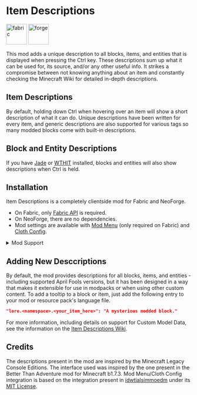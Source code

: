 # Item Descriptions

<p text-align='center'>
<a href='https://modrinth.com/mod/pyrite/versions?l=fabric'><img alt="fabric" height="56" src="https://cdn.jsdelivr.net/npm/@intergrav/devins-badges@3/assets/cozy/supported/fabric_vector.svg"></a>
<a href='https://modrinth.com/mod/pyrite/versions?l=neoforge&l=forge'><img alt="forge" height="56" src="https://cdn.jsdelivr.net/npm/@intergrav/devins-badges@3/assets/cozy/supported/forge_vector.svg"></a>

</center>

This mod adds a unique description to all blocks, items, and entities that is displayed when pressing the Ctrl key. These descriptions sum up what it can be used for, its source, and/or any other useful info. It strikes a compromise between not knowing anything about an item and constantly checking the Minecraft Wiki for detailed in-depth descriptions.

## Item Descriptions

By default, holding down Ctrl when hovering over an item will show a short description of what it can do. Unique descriptions have been written for every item, and generic descriptions are also supported for various tags so many modded blocks come with built-in descriptions.

## Block and Entity Descriptions

If you have [Jade](https://modrinth.com/mod/jade) or [WTHIT](https://modrinth.com/mod/wthit) installed, blocks and entities will also show descriptions when Ctrl is held.

## Installation

Item Descriptions is a completely clientside mod for Fabric and NeoForge. 
- On Fabric, only [Fabric API](https://modrinth.com/mod/fabric-api) is required.
- On NeoForge, there are no dependencies.
- Mod settings are available with [Mod Menu](https://modrinth.com/mod/mod-menu) (only required on Fabric) and [Cloth Config](https://modrinth.com/mod/cloth-config).

<details>
<summary>Mod Support</summary>

When [Mod Menu](https://modrinth.com/mod/mod-menu) (only required on Fabric) and [Cloth Config](https://modrinth.com/mod/cloth-config) are installed, you can configure mod settings ingame, including the tooltip key, tooltkip colour, "always on" mode, block/entity descriptions, and more.

When [Jade](https://modrinth.com/mod/jade) is installed, Jade will show block and entity descriptions in its informational HUD.

When [WTHIT](https://modrinth.com/mod/wthit) is installed, WTHIT will show block and entity descriptions in its informational HUD.

When [HWYLA](https://modrinth.com/mod/hwyla) is installed, HWYLA will show block and entity descriptions in its informational HUD.

When [ToolTipFix](https://modrinth.com/mod/tooltipfix) is installed, its wrapping is used instead of the built in wrapper.

When [Limelight](https://modrinth.com/mod/limelight) is installed, Limelight will show block, item, and entity descriptions in its informational command palette when a namespaced item is searched.

</details>


## Adding New Desccriptions

By default, the mod provides descriptions for all blocks, items, and entities - including supported April Fools versions, but it has been designed in a way that makes it extensible for use in modpacks or when using other custom content. To add a tooltip to a block or item, just add the following entry to your mod or resource pack's language file.

```json
"lore.<namespace>.<your_item_here>": "A mysterious modded block."
```

For more information, including details on support for Custom Model Data, see the information on the [Item Descriptions Wiki](https://github.com/cassiancc/Item-Descriptions/wiki).

## Credits
The descriptions present in the mod are inspired by the Minecraft Legacy Console Editions. The interface used was inspired by the one present in the Better Than Adventure mod for Minecraft b1.7.3. Mod Menu/Cloth Config integration is based on the integration present in [idwtialsimmoedm](https://modrinth.com/mod/idwtialsimmoedm) under its [MIT License](https://github.com/gliscowo/idwtialsimmoedm/blob/1.21/LICENSE).
